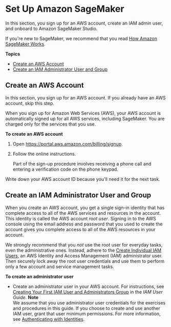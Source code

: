 # Set Up Amazon SageMaker<a name="gs-set-up"></a>

In this section, you sign up for an AWS account, create an IAM admin user, and onboard to Amazon SageMaker Studio\.

If you're new to SageMaker, we recommend that you read [How Amazon SageMaker Works](whatis.md#how-it-works)\.

**Topics**
+ [Create an AWS Account](#gs-account)
+ [Create an IAM Administrator User and Group](#gs-account-user)

## Create an AWS Account<a name="gs-account"></a>

In this section, you sign up for an AWS account\. If you already have an AWS account, skip this step\.

When you sign up for Amazon Web Services \(AWS\), your AWS account is automatically signed up for all AWS services, including SageMaker\. You are charged only for the services that you use\. 

**To create an AWS account**

1. Open [https://portal\.aws\.amazon\.com/billing/signup](https://portal.aws.amazon.com/billing/signup)\.

1. Follow the online instructions\.

   Part of the sign\-up procedure involves receiving a phone call and entering a verification code on the phone keypad\.

Write down your AWS account ID because you'll need it for the next task\.

## Create an IAM Administrator User and Group<a name="gs-account-user"></a>

When you create an AWS account, you get a single sign\-in identity that has complete access to all of the AWS services and resources in the account\. This identity is called the AWS account *root user*\. Signing in to the AWS console using the email address and password that you used to create the account gives you complete access to all of the AWS resources in your account\. 

We strongly recommend that you *not* use the root user for everyday tasks, even the administrative ones\. Instead, adhere to the [Create Individual IAM Users](https://docs.aws.amazon.com/IAM/latest/UserGuide/best-practices.html#create-iam-users), an AWS Identity and Access Management \(IAM\) administrator user\. Then securely lock away the root user credentials and use them to perform only a few account and service management tasks\. 

**To create an administrator user**
+ Create an administrator user in your AWS account\. For instructions, see [Creating Your First IAM User and Administrators Group](https://docs.aws.amazon.com/IAM/latest/UserGuide/getting-started_create-admin-group.html) in the *IAM User Guide*\.
**Note**  
We assume that you use administrator user credentials for the exercises and procedures in this guide\. If you choose to create and use another IAM user, grant that user minimum permissions\. For more information, see [Authenticating with Identities](security-iam.md#security_iam_authentication)\.